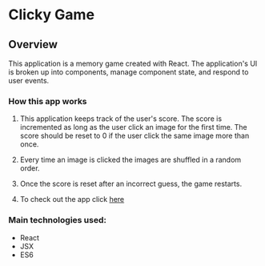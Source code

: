 # Clicky Game

## Overview

This application is a memory game created with React. The application's UI is broken up into components, manage component state, and respond to user events.

### How this app works

1. This application keeps track of the user's score. The score is incremented as long as the user click an image for the first time. The score should be reset to 0 if the user click the same image more than once.

2. Every time an image is clicked the images are shuffled in a random order.

3. Once the score is reset after an incorrect guess, the game restarts.

4. To check out the app click [here](https://clicky-game.netlify.com/)

### Main technologies used:

- React
- JSX
- ES6
